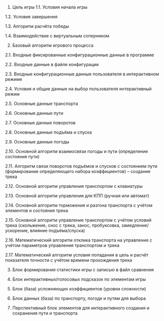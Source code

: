 1.	Цель игры
1.1.	Условия начала игры



1.2.	Условия завершения

1.3.	Алгоритм расчёта победы

1.4.	Взаимодействие с виртуальным соперником

2.	Базовый алгоритм игрового процесса

2.1.	Входные фиксированные конфигурационные данные в программе

2.2.	Входные данные в файле конфигурации

2.3.	Входные конфигурационные данные пользователя в интерактивном режиме

2.4.	Условия и общие данные на выбор пользователя интерактивный режим

2.5.	Основные данные транспорта

2.6.	Основные данные пути

2.7.	Основные данные поворотов

2.8.	Основные данные подъёма и спуска

2.9.	Основные данные погоды

2.10.	Основной алгоритм взаимосвязи погоды и пути (определение состояния пути)

2.11.	Алгоритм связи поворотов подъёмов и спусков с состоянием пути (формирование определяющего набора коэффициентов) – создание трека

2.12.	Основной алгоритм управления транспортом с клавиатуры

2.13.	Основной алгоритм управления для КПП (ручная или автомат)

2.14.	Основной алгоритм торможения и разгона транспорта с учётом элементов и состояния трека

2.15.	Основной алгоритм управление транспортом с учётом условий трека (скольжение, снос с трека, занос, пробуксовка, замедление/ускорение, влияние подъёма/спуска) 

2.16.	Математический алгоритм отклика транспорта на управление с учётом параметров управления транспортом и трека

2.17.	Математический алгоритм условия попадания в цель и расчёт показателя точности с учётом времени прохождения трека

3.	Блок формирования статистики игры с записью в файл сравнения

4.	Блок интерактивных/голосовых подсказок по элементам игры

5.	Блок (база) усложняющих коэффициентов (уровни сложности)

6.	Блок данных (база) по транспорту, погоде и путям для выбора

7.	Перспективный блок элементов для интерактивного создания и сохранения пути и транспорта
